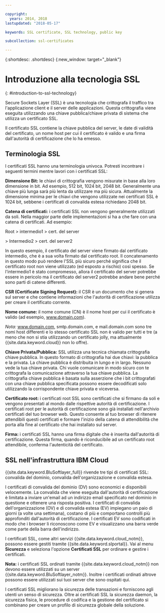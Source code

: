 ```yaml
---

copyright:
  years: 2014, 2018
lastupdated: "2018-05-17"

keywords: SSL certificate, SSL technology, public key

subcollection: ssl-certificates

---
```


{:shortdesc: .shortdesc}
{:new_window: target="_blank"}

# Introduzione alla tecnologia SSL
{: #introduction-to-ssl-technology}

Secure Sockets Layer (SSL) è una tecnologia che crittografa il traffico tra l'applicazione client e il server delle applicazioni. Questa crittografia viene eseguita utilizzando una chiave pubblica/chiave privata di sistema che utilizza un certificato SSL.

Il certificato SSL contiene la chiave pubblica del server, le date di validità del certificato, un nome host per cui il certificato è valido e una firma dall'autorità di certificazione che lo ha emesso.

## Terminologia SSL

I certificati SSL hanno una terminologia univoca. Potresti incontrare i seguenti termini mentre lavori con i certificati SSL:

**Dimensione Bit:** le chiavi di crittografia vengono misurate in base alla loro dimensione in bit. Ad esempio, 512 bit, 1024 bit, 2048 bit. Generalmente una chiave più lunga sarà più lenta da utilizzare ma più sicura. Attualmente la dimensione minima per le chiavi che vengono utilizzate nei certificati SSL è 1024 bit, sebbene i certificati di convalida estesa richiedano 2048 bit.

**Catena di certificati:** i certificati SSL non vengono generalmente utilizzati da soli. Nella maggior parte delle implementazioni si ha a che fare con una catena di certificati. Ad esempio:

  Root > intermedio1 > cert. del server

  \> Intermedio2 > cert. del server2

In questo esempio, il certificato del server viene firmato dal certificato intermedio, che è a sua volta firmato dal certificato root. Il concatenamento in questo modo può rendere l'SSL più sicuro perché significa che il certificato root non viene utilizzato (ed esposto a rischio) così spesso. Se l'intermedio1 è stato compromesso, allora il certificato del server potrebbe essere in pericolo ma il certificato del server2 potrebbe andare bene perché sono parti di catene differenti.

**CSR (Certificate Signing Request):** il CSR è un documento che si genera sul server e che contiene informazioni che l'autorità di certificazione utilizza per creare il certificato corrente.

**Nome comune:** il nome comune (CN) è il nome host per cui il certificato è valido (ad esempio, www.domain.com).  

*Nota:* www.domain.com, smtp.domain.com, e mail.domain.com sono tre nomi host differenti e lo stesso certificato SSL non è valido per tutti e tre (a meno che non si stia utilizzando un certificato jolly, ma attualmente {{site.data.keyword.cloud}} non lo offre).

**Chiave Privata/Pubblica:** SSL utilizza una tecnica chiamata crittografia chiave pubblica. In questo formato di crittografia hai due chiavi: la pubblica e la privata. La chiave pubblica è distribuita in lungo e in largo. Nessuno vede la tua chiave privata. Chi vuole comunicare in modo sicuro con te crittografa la comunicazione attraverso la tua chiave pubblica. La crittografia chiave pubblica è basata sulla asserzione che i bit crittografati con una chiave pubblica specificata possono essere decodificati solo utilizzando la corrispondente chiave privata e viceversa.

**Certificato root:** i certificati root SSL sono certificati che si firmano da soli e vengono presentati al mondo dalle rispettive autorità di certificazione. I certificati root per le autorità di certificazione sono già installati nell'archivio certificati del tuo browser web. Questo consente al tuo browser di ritenere attendibili questi certificati e formare l'inizio della catena di attendibilità che porta alla fine al certificato che hai installato sul server.

**Firma:** i certificati SSL hanno una firma digitale che è inserita dall'autorità di certificazione. Questa firma, quando è riconducibile ad un certificato root attendibile, conferma l'autenticità del certificato.

## SSL nell'infrastruttura IBM Cloud

{{site.data.keyword.BluSoftlayer_full}} rivende tre tipi di certificati SSL: convalida del dominio, convalida dell'organizzazione e convalida estesa.

I certificati di convalida del dominio (DV) sono economici e disponibili velocemente. La convalida che viene eseguita dall'autorità di certificazione è limitata a inviare un'email ad un indirizzo email specificato nel dominio in questione e ottenere una risposta positiva. I certificati di convalida dell'organizzazione (OV) e di convalida estesa (EV) impiegano un paio di giorni (a volte una settimana), costano di più e comportano controlli più approfonditi dall'autorità di certificazione. I certificati EV sono codificati in modo che i browser li riconoscono come EV e visualizzano una barra verde come parte della barra dell'indirizzo.

I certificati SSL, come altri servizi {{site.data.keyword.cloud_notm}}, possono essere gestiti tramite {{site.data.keyword.slportal}}. Vai al menu **Sicurezza** e seleziona l'opzione **Certificati SSL** per ordinare e gestire i certificati.  

**Nota:** i certificati SSL ordinati tramite {{site.data.keyword.cloud_notm}} non devono essere utilizzati su un server {{site.data.keyword.BluSoftlayer_notm}}. Inoltre i certificati ordinati altrove possono essere utilizzati sui tuoi server che sono ospitati qui.

I certificati SSL migliorano la sicurezza delle transazioni e forniscono agli utenti un senso di sicurezza. Oltre ai certificati SSL la sicurezza daemon, la sicurezza fisica, le procedure di codifica e la gestione del certificato si combinano per creare un profilo di sicurezza globale della soluzione.
